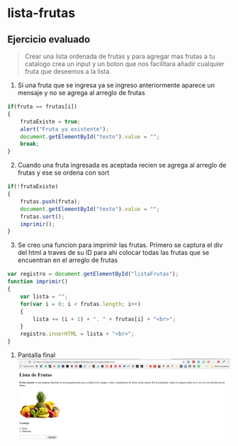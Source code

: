 # lista-frutas
## Ejercicio evaluado
>Crear una lista ordenada de frutas y para agregar mas frutas a tu catalogo crea un input y un boton que nos facilitara añadir cualquier fruta que deseemos a la lista.

1. Si una fruta que se ingresa ya se ingreso anteriormente aparece un mensaje y no se agrega al arreglo de frutas
```javascript
if(fruta == frutas[i])
{
    frutaExiste = true;            
    alert("Fruta ya existente");
    document.getElementById("texto").value = "";
    break;
}
```
2. Cuando una fruta ingresada es aceptada recien se agrega al arreglo de frutas y ese se ordena con sort
```javascript
if(!frutaExiste)
{
    frutas.push(fruta);
    document.getElementById("texto").value = "";
    frutas.sort();
    imprimir();
}
```
3. Se creo una funcion para imprimir las frutas. Primero se captura el div del html a traves de su ID para ahi colocar todas las frutas que se encuentran en el arreglo de frutas
```javascript
var registro = document.getElementById("listaFrutas");
function imprimir()
{
    var lista = "";
    for(var i = 0; i < frutas.length; i++)
    {
        lista += (i + 1) + ". " + frutas[i] + "<br>";
    }
    registro.innerHTML = lista + "<br>";
}
```
1. Pantalla final
![Alt-Text](assets/captura.png)